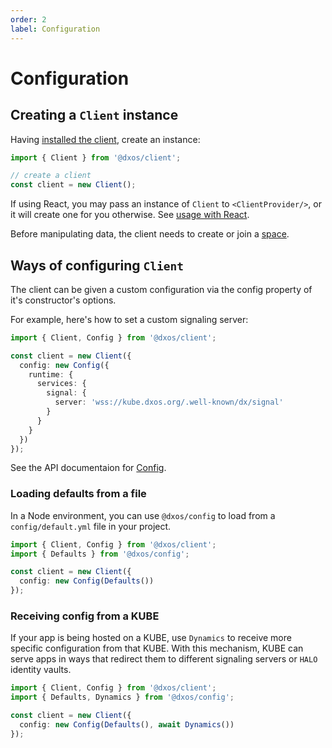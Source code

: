 ```yaml
---
order: 2
label: Configuration
---
```


# Configuration

## Creating a `Client` instance

Having [installed the client](./installation), create an instance:

```ts file=./snippets/create-client.ts#L5-
import { Client } from '@dxos/client';

// create a client
const client = new Client();
```

If using React, you may pass an instance of `Client` to `<ClientProvider/>`, or it will create one for you otherwise. See [usage with React](react).

Before manipulating data, the client needs to create or join a [space](spaces).

## Ways of configuring `Client`

The client can be given a custom configuration via the config property of it's constructor's options.

For example, here's how to set a custom signaling server:

```ts file=./snippets/create-with-signal-server.ts#L5-
import { Client, Config } from '@dxos/client';

const client = new Client({
  config: new Config({
    runtime: {
      services: {
        signal: {
          server: 'wss://kube.dxos.org/.well-known/dx/signal'
        }
      }
    }
  })
});
```

See the API documentaion for [Config](/api/@dxos/client/classes/Config).

### Loading defaults from a file

In a Node environment, you can use `@dxos/config` to load from a `config/default.yml` file in your project.

```ts file=./snippets/create-with-defaults.ts#L5-
import { Client, Config } from '@dxos/client';
import { Defaults } from '@dxos/config';

const client = new Client({
  config: new Config(Defaults())
});
```

### Receiving config from a KUBE

If your app is being hosted on a KUBE, use `Dynamics` to receive more specific configuration from that KUBE. With this mechanism, KUBE can serve apps in ways that redirect them to different signaling servers or `HALO` identity vaults.

```ts file=./snippets/create-with-dynamics.ts#L5-
import { Client, Config } from '@dxos/client';
import { Defaults, Dynamics } from '@dxos/config';

const client = new Client({
  config: new Config(Defaults(), await Dynamics())
});
```
